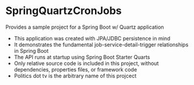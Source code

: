 # SpringQuartzCronJobs

Provides a sample project for a Spring Boot w/ Quartz application

* This application was created with JPA/JDBC persistence in mind
* It demonstrates the fundamental job-service-detail-trigger relationships in Spring Boot
* The API runs at startup using Spring Boot Starter Quarts
* Only relative source code is included in this project, without dependencies, properties files, or framework code
* Politics dot tv is the arbitrary name of this projcect
